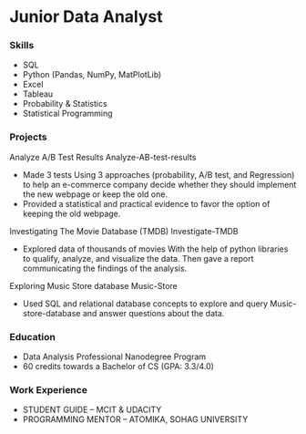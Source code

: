 # Junior Data Analyst

### Skills
- SQL
-	Python (Pandas, NumPy, MatPlotLib)
-	Excel
-	Tableau
-	Probability & Statistics 
-	Statistical Programming

### Projects
Analyze A/B Test Results Analyze-AB-test-results
-	Made 3 tests Using 3 approaches (probability, A/B test, and Regression) to help an e-commerce company decide whether they should implement the new webpage or keep the old one.
-	Provided a statistical and practical evidence to favor the option of keeping the old webpage.

Investigating The Movie Database (TMDB) Investigate-TMDB
-	Explored data of thousands of movies With the help of python libraries to qualify, analyze, and visualize the data. Then gave a report communicating the findings of the analysis.

Exploring Music Store database Music-Store
-	Used SQL and relational database concepts to explore and query Music-store-database and answer questions about the data.


### Education
- Data Analysis Professional Nanodegree Program
- 60 credits towards a Bachelor of CS (GPA: 3.3/4.0)


### Work Experience
- STUDENT GUIDE – MCIT & UDACITY
- PROGRAMMING MENTOR – ATOMIKA, SOHAG UNIVERSITY
